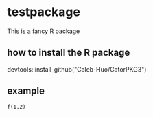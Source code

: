 # testpackage

This is a fancy R package

## how to install the R package
devtools::install_github("Caleb-Huo/GatorPKG3")

## example
```
f(1,2)
```

